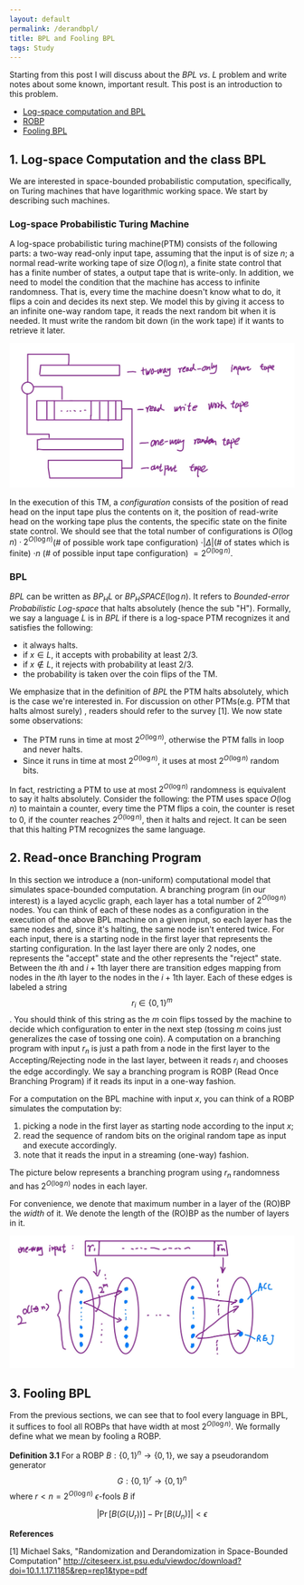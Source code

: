 ```yaml
---
layout: default
permalink: /derandbpl/
title: BPL and Fooling BPL
tags: Study
---
```


Starting from this post I will discuss about the $BPL\ vs.\ L$ problem and write notes about some known, important result. This post is an introduction to this problem.

* [Log-space computation and BPL](#bpl)
* [ROBP](#robp)
* [Fooling BPL](#fool)
  

## <a name="bpl"></a> 1. Log-space Computation and the class BPL  

We are interested in space-bounded probabilistic computation, specifically, on Turing machines that have logarithmic working space. We start by describing such machines.
### Log-space Probabilistic Turing Machine

A log-space probabilistic turing machine(PTM) consists of the following parts:  a two-way read-only input tape, assuming that the input is of size $n$; a normal read-write working tape of size $O(\log n)$, a finite state control that has a finite number of states, a output tape that is write-only. In addition, we need to model the condition that the machine has access to infinite randomness. That is, every time the machine doesn't know what to do, it flips a coin and decides its next step. We model this by giving it access to an infinite one-way random tape, it reads the next random bit when it is needed. It must write the random bit down (in the work tape) if it wants to retrieve it later. 

![log-space PTM](/assets/L-PTM.jpg)  

In the execution of this TM, a *configuration* consists of the position of read head on the input tape plus the contents on it, the position of read-write head on the working tape plus the contents, the specific state on the finite state control. We should see that the total number of configurations is $O(\log n) \cdot 2^{O(\log n)}$(# of possible work tape configuration) $\cdot \lvert \Delta \rvert$(# of states which is finite) $\cdot n$ (# of possible input tape configuration) $=2^{O(\log n)}$.  

### BPL  

$BPL$ can be written as $BP_HL$ or $BP_HSPACE(\log n)$. It refers to *Bounded-error Probabilistic Log-space* that halts absolutely (hence the sub "H"). Formally, we say a language $L$ is in $BPL$ if there is a log-space PTM recognizes it and satisfies the following:  

* it always halts.  
* if $x\in L$, it accepts with probability at least 2/3.  
* if $x\not\in L$, it rejects with probability at least 2/3.  
* the probability is taken over the coin flips of the TM.  

We emphasize that in the definition of $BPL$ the PTM halts absolutely, which is the case we're interested in. For discussion on other PTMs(e.g. PTM that halts almost surely) , readers should refer to the survey [1]. We now state some observations:  

* The PTM runs in time at most $2^{O(\log n)}$, otherwise the PTM falls in loop and never halts.
* Since it runs in time at most $2^{O(\log n)}$, it uses at most $2^{O(\log n)}$ random bits.  

In fact, restricting a PTM to use at most $2^{O(\log n)}$ randomness is equivalent to say it halts absolutely. Consider the following: the PTM uses space $O(\log n)$ to maintain a counter, every time the PTM flips a coin, the counter is reset to 0, if the counter reaches $2^{O(\log n)}$, then it halts and reject. It can be seen that this halting PTM recognizes the same language.  

## <a name="robp"></a> 2. Read-once Branching Program

In this section we introduce a (non-uniform) computational model that simulates space-bounded computation. A branching program (in our interest) is a layed acyclic graph, each layer has a total number of $2^{O(\log n)}$ nodes. You can think of each of these nodes as a configuration in the execution of the above BPL machine on a given input, so each layer has the same nodes and, since it's halting, the same node isn't entered twice. For each input, there is a starting node in the first layer that represents the starting configuration. In the last layer there are only 2 nodes, one represents the "accept" state and the other represents the "reject" state. Between the $i$th and $i+1$th layer there are transition edges mapping from nodes in the $i$th layer to the nodes in the $i+1$th layer. Each of these edges is labeled a string $$r_i \in\{0,1\}^m$$. You should think of this string as the $m$ coin flips tossed by the machine to decide which configuration to enter in the next step (tossing $m$ coins just generalizes the case of tossing one coin). A computation on a branching program with input $r_n$ is just a path from a node in the first layer to the Accepting/Rejecting node in the last layer, between it reads $r_i$ and chooses the edge accordingly. We say a branching program is ROBP (Read Once Branching Program) if it reads its input in a one-way fashion.

For a computation on the BPL machine with input $x$, you can think of a ROBP simulates the computation by:  

1. picking a node in the first layer as starting node according to the input $x$; 
2. read the sequence of random bits on the original random tape as input and execute accordingly.  
3. note that it reads the input in a streaming (one-way) fashion.

The picture below represents a branching program using $r_n$ randomness and has $2^{O(\log n)}$ nodes in each layer.  

For convenience, we denote that maximum number in a layer of the (RO)BP the *width* of it. We denote the length of the (RO)BP as the number of layers in it.

![ROBP](/assets/ROBP.jpg)

## <a name="fool"></a> 3. Fooling BPL  

From the previous sections, we can see that to fool every language in BPL, it suffices to fool all ROBPs that have width at most $2^{O(\log n)}$. We formally define what we mean by fooling a ROBP.    

**Definition 3.1** For a ROBP $B: \{0,1\}^{n} \rightarrow \{0,1\}$, we say a pseudorandom generator $$G: \{0,1\}^{r} \rightarrow \{0,1\}^{n}$$  where $r<n = 2^{O(\log n)}$ $\epsilon$-fools $B$ if  

$$\lvert \Pr \left[ B(G(U_{r}))\right] - \Pr\left[B(U_n) \right]\rvert < \epsilon$$

**References**  

[1] Michael Saks, "Randomization and Derandomization in Space-Bounded
Computation" http://citeseerx.ist.psu.edu/viewdoc/download?doi=10.1.1.17.1185&rep=rep1&type=pdf


 
